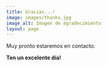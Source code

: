 ```yaml
---
title: Gracias...!
image: images/thanks.jpg
image_alt: Imagen de agradecimiento
layout: page
---
```


Muy pronto estaremos en contacto.

**Ten un excelente día!**
